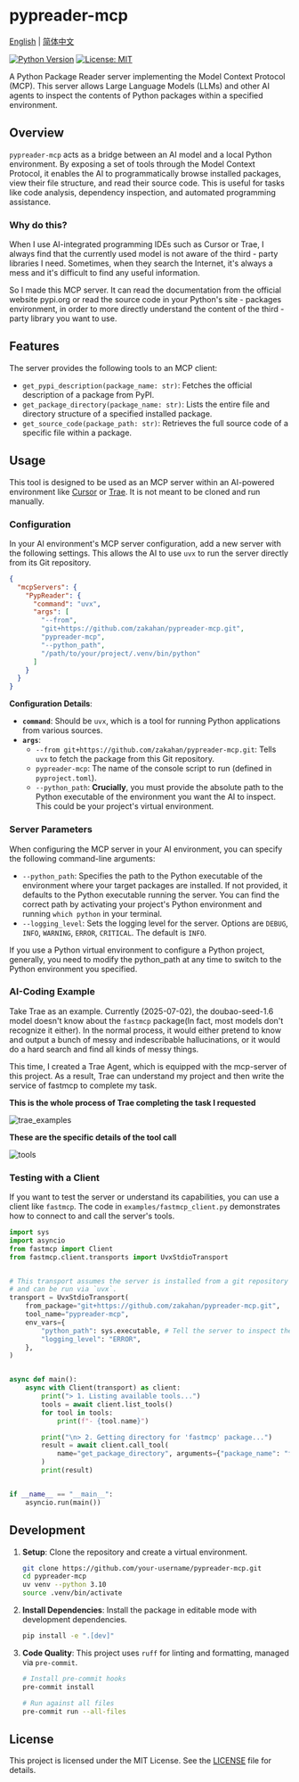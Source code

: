 # pypreader-mcp

[English](./README.md) | [简体中文](./README_zh.md)

[![Python Version](https://img.shields.io/badge/python-3.10%2B-blue.svg)](https://www.python.org/)
[![License: MIT](https://img.shields.io/badge/License-MIT-yellow.svg)](https://opensource.org/licenses/MIT)

A Python Package Reader server implementing the Model Context Protocol (MCP). This server allows Large Language Models (LLMs) and other AI agents to inspect the contents of Python packages within a specified environment.

## Overview

`pypreader-mcp` acts as a bridge between an AI model and a local Python environment. By exposing a set of tools through the Model Context Protocol, it enables the AI to programmatically browse installed packages, view their file structure, and read their source code. This is useful for tasks like code analysis, dependency inspection, and automated programming assistance.

### Why do this?

When I use AI-integrated programming IDEs such as Cursor or Trae, I always find that the currently used model is not aware of the third - party libraries I need. Sometimes, when they search the Internet, it's always a mess and it's difficult to find any useful information. 

So I made this MCP server. It can read the documentation from the official website pypi.org or read the source code in your Python's site - packages environment, in order to more directly understand the content of the third - party library you want to use.

## Features

The server provides the following tools to an MCP client:

-   `get_pypi_description(package_name: str)`: Fetches the official description of a package from PyPI.
-   `get_package_directory(package_name: str)`: Lists the entire file and directory structure of a specified installed package.
-   `get_source_code(package_path: str)`: Retrieves the full source code of a specific file within a package.

## Usage

This tool is designed to be used as an MCP server within an AI-powered environment like [Cursor](https://cursor.sh/) or [Trae](https://trae.ai/). It is not meant to be cloned and run manually.

### Configuration

In your AI environment's MCP server configuration, add a new server with the following settings. This allows the AI to use `uvx` to run the server directly from its Git repository.

```json
{
  "mcpServers": {
    "PypReader": {
      "command": "uvx",
      "args": [
        "--from",
        "git+https://github.com/zakahan/pypreader-mcp.git",
        "pypreader-mcp",
        "--python_path",
        "/path/to/your/project/.venv/bin/python" 
      ]
    }
  }
}
```

**Configuration Details**:

-   **`command`**: Should be `uvx`, which is a tool for running Python applications from various sources.
-   **`args`**: 
    -   `--from git+https://github.com/zakahan/pypreader-mcp.git`: Tells `uvx` to fetch the package from this Git repository.
    -   `pypreader-mcp`: The name of the console script to run (defined in `pyproject.toml`).
    -   `--python_path`: **Crucially**, you must provide the absolute path to the Python executable of the environment you want the AI to inspect. This could be your project's virtual environment.

### Server Parameters

When configuring the MCP server in your AI environment, you can specify the following command-line arguments:

-   `--python_path`: Specifies the path to the Python executable of the environment where your target packages are installed. If not provided, it defaults to the Python executable running the server. You can find the correct path by activating your project's Python environment and running `which python` in your terminal.
-   `--logging_level`: Sets the logging level for the server. Options are `DEBUG`, `INFO`, `WARNING`, `ERROR`, `CRITICAL`. The default is `INFO`.

If you use a Python virtual environment to configure a Python project, generally, you need to modify the python_path at any time to switch to the Python environment you specified.

### AI-Coding Example

Take Trae as an example. Currently (2025-07-02), the doubao-seed-1.6 model doesn't know about the `fastmcp` package(In fact, most models don't recognize it either). In the normal process, it would either pretend to know and output a bunch of messy and indescribable hallucinations, or it would do a hard search and find all kinds of messy things. 

This time, I created a Trae Agent, which is equipped with the mcp-server of this project. As a result, Trae can understand my project and then write the service of fastmcp to complete my task. 

**This is the whole process of Trae completing the task I requested**

![trae_examples](./assets/images/trae_example.png)

**These are the specific details of the tool call**

![tools](./assets/images/tools_call_response.png)


### Testing with a Client

If you want to test the server or understand its capabilities, you can use a client like `fastmcp`. The code in `examples/fastmcp_client.py` demonstrates how to connect to and call the server's tools.

```python:examples/fastmcp_client.py
import sys
import asyncio
from fastmcp import Client
from fastmcp.client.transports import UvxStdioTransport


# This transport assumes the server is installed from a git repository
# and can be run via `uvx`.
transport = UvxStdioTransport(
    from_package="git+https://github.com/zakahan/pypreader-mcp.git",
    tool_name="pypreader-mcp",
    env_vars={
        "python_path": sys.executable, # Tell the server to inspect the current python env
        "logging_level": "ERROR",
    },
)


async def main():
    async with Client(transport) as client:
        print("> 1. Listing available tools...")
        tools = await client.list_tools()
        for tool in tools:
            print(f"- {tool.name}")

        print("\n> 2. Getting directory for 'fastmcp' package...")
        result = await client.call_tool(
            name="get_package_directory", arguments={"package_name": "fastmcp"}
        )
        print(result)


if __name__ == "__main__":
    asyncio.run(main())

```

## Development

1.  **Setup**: Clone the repository and create a virtual environment.

    ```bash
    git clone https://github.com/your-username/pypreader-mcp.git
    cd pypreader-mcp
    uv venv --python 3.10
    source .venv/bin/activate
    ```

2.  **Install Dependencies**: Install the package in editable mode with development dependencies.

    ```bash
    pip install -e ".[dev]"
    ```

3.  **Code Quality**: This project uses `ruff` for linting and formatting, managed via `pre-commit`.

    ```bash
    # Install pre-commit hooks
    pre-commit install

    # Run against all files
    pre-commit run --all-files
    ```

## License

This project is licensed under the MIT License. See the [LICENSE](LICENSE) file for details.